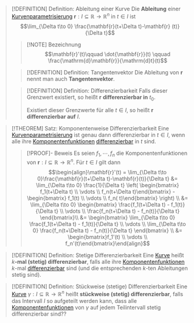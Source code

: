 >[!DEFINITION] Definition: Ableitung einer Kurve
>Die **Ableitung** einer [Kurvenparametrisierung](../Kurve.md) $\mathbf{r}: I\subseteq\mathbb{R}\to\mathbb{R}^n$ in $t\in I$ ist
>$$\lim_{\Delta t\to 0} \frac{\mathbf{r}(t+\Delta t)-\mathbf{r} (t)}{\Delta t}$$
>
>>[!NOTE] Bezeichnung
>>$$\mathbf{r}'(t)\qquad \dot{\mathbf{r}}(t) \qquad \frac{\mathrm{d}\mathbf{r}}{\mathrm{d}t}(t)$$
>
>>[!DEFINITION] Definition: Tangentenvektor
>>Die Ableitung von $\mathbf{r}$ nennt man auch **Tangentenvektor**.
>
>>[!DEFINITION] Definition: Differenzierbarkeit
>>Falls dieser Grenzwert existiert, so heißt $\mathbf{r}$ **differenzierbar in** $t_0$.
>>
>>Existiert dieser Grenzwerte für alle $t\in I$, so heißt $\mathbf{r}$ **differenzierbar auf** $I$.
>

>[!THEOREM] Satz: Komponentenweise Differenzierbarkeit
>Eine [Kurvenparametrisierung](../Kurve.md) ist genau dann differenzierbar in $t\in I$, wenn alle ihre [Komponentenfunktionen](../../Reelle%20Funktion%20mehrerer%20Veränderlicher.md) [differenzierbar](../../../../Eindimensionale%20Analysis/Differentiation/Ableitung%20und%20Differenzierbarkeit.md) in $t$ sind.
>
>>[!PROOF]- Beweis
>>Es seien $f_1,\cdots,f_n$ die Komponentenfunktionen von $\mathbf{r}:I\subseteq\mathbb{R}\to\mathbb{R}^n$. Für $t\in I$ gilt dann
>>$$\begin{align}\mathbf{r}'(t) = \lim_{\Delta t\to 0}\frac{\mathbf{r}(t+\Delta t)-\mathbf{r}(t)}{\Delta t} &= \lim_{\Delta t\to 0} \frac{1}{\Delta t} \left( \begin{bmatrix} f_1(t+\Delta t) \\ \vdots \\ f_n(t+\Delta t)\end{bmatrix} - \begin{bmatrix} f_1(t) \\ \vdots \\ f_n( t)\end{bmatrix} \right) \\ &= \lim_{\Delta t\to 0} \begin{bmatrix} \frac{f_1(t+\Delta t) - f_1(t)}{\Delta t} \\ \vdots \\ \frac{f_n(t+\Delta t) - f_n(t)}{\Delta t} \end{bmatrix}\\ &= \begin{bmatrix} \lim_{\Delta t\to 0} \frac{f_1(t+\Delta t) - f_1(t)}{\Delta t} \\ \vdots \\ \lim_{\Delta t\to 0} \frac{f_n(t+\Delta t) - f_n(t)}{\Delta t} \end{bmatrix} \\ &= \begin{bmatrix}f_1'(t) \\ \vdots \\ f_n'(t)\end{bmatrix}\end{align}$$

>[!DEFINITION] Definition: Stetige Differenzierbarkeit
>Eine [Kurve](../Kurve.md) heißt $k$**-mal (stetig) differenzierbar**, falls alle ihre [Komponentenfunktionen](../../Reelle%20Funktion%20mehrerer%20Veränderlicher.md) $k$-mal [differenzierbar](../../../../Eindimensionale%20Analysis/Differentiation/Ableitung%20und%20Differenzierbarkeit.md) sind (und die entsprechenden $k$-ten Ableitungen stetig sind).

>[!DEFINITION] Definition: Stückweise (stetige) Differenzierbarkeit
>Eine [Kurve](../Kurve.md) $\gamma:I\subseteq \mathbb{R}\to\mathbb{R}^n$ heißt **stückweise (stetig) differenzierbar**,  falls das Intervall $I$ so aufgeteilt werden kann, dass alle [Komponentenfunktionen](../../Reelle%20Funktion%20mehrerer%20Veränderlicher.md) von $\gamma$ auf jedem Teilintervall stetig differenzierbar sind??